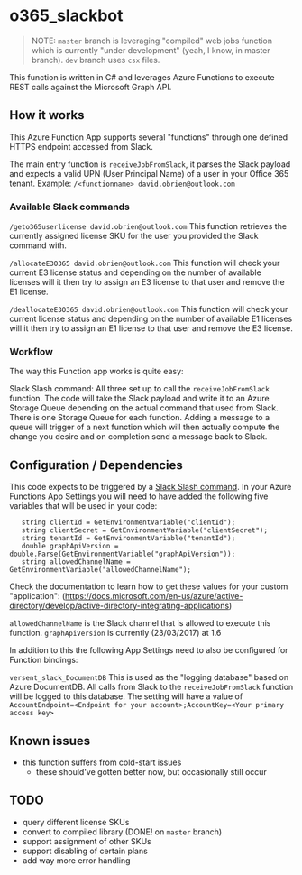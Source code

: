 # o365_slackbot

>NOTE: `master` branch is leveraging "compiled" web jobs function which is currently "under development" (yeah, I know, in master branch).
> `dev` branch uses `csx` files.

This function is written in C# and leverages Azure Functions to execute REST calls against the Microsoft Graph API.

## How it works

This Azure Function App supports several "functions" through one defined HTTPS endpoint accessed from Slack.

The main entry function is `receiveJobFromSlack`, it parses the Slack payload and expects a valid UPN (User Principal Name) of a user in your Office 365 tenant.
Example: `/<functionname> david.obrien@outlook.com`

### Available Slack commands
`/geto365userlicense david.obrien@outlook.com`
This function retrieves the currently assigned license SKU for the user you provided the Slack command with.

`/allocateE3O365 david.obrien@outlook.com`
This function will check your current E3 license status and depending on the number of available licenses will it then try to assign an E3 license to that user and remove the E1 license.

`/deallocateE3O365 david.obrien@outlook.com`
This function will check your current license status and depending on the number of available E1 licenses will it then try to assign an E1 license to that user and remove the E3 license.

### Workflow

The way this Function app works is quite easy:

Slack Slash command: All three set up to call the `receiveJobFromSlack` function.
The code will take the Slack payload and write it to an Azure Storage Queue depending on the actual command that used from Slack. There is one Storage Queue for each function.
Adding a message to a queue will trigger of a next function which will then actually compute the change you desire and on completion send a message back to Slack.

## Configuration / Dependencies

This code expects to be triggered by a [Slack Slash command](https://api.slack.com/slash-commands). 
In your Azure Functions App Settings you will need to have added the following five variables that will be used in your code:

```
   string clientId = GetEnvironmentVariable("clientId");
   string clientSecret = GetEnvironmentVariable("clientSecret");
   string tenantId = GetEnvironmentVariable("tenantId");
   double graphApiVersion = double.Parse(GetEnvironmentVariable("graphApiVersion"));
   string allowedChannelName = GetEnvironmentVariable("allowedChannelName");
```
Check the documentation to learn how to get these values for your custom "application": (https://docs.microsoft.com/en-us/azure/active-directory/develop/active-directory-integrating-applications)

`allowedChannelName` is the Slack channel that is allowed to execute this function.
`graphApiVersion` is currently (23/03/2017) at 1.6

In addition to this the following App Settings need to also be configured for Function bindings:

`versent_slack_DocumentDB`
This is used as the "logging database" based on Azure DocumentDB. All calls from Slack to the `receiveJobFromSlack` function will be logged to this database.
The setting will have a value of `AccountEndpoint=<Endpoint for your account>;AccountKey=<Your primary access key>`



## Known issues

- this function suffers from cold-start issues
	- these should've gotten better now, but occasionally still occur

## TODO

- query different license SKUs
- convert to compiled library (DONE! on `master` branch)
- support assignment of other SKUs
- support disabling of certain plans
- add way more error handling